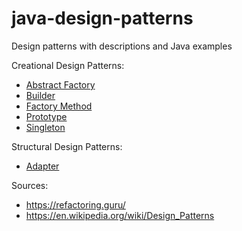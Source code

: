 # java-design-patterns
Design patterns with descriptions and Java examples

Creational Design Patterns:
* [Abstract Factory](abstract-factory/)
* [Builder](builder/)
* [Factory Method](factory-method/)
* [Prototype](prototype/)
* [Singleton](singleton/)

Structural Design Patterns:
* [Adapter](adapter/)

Sources:
* https://refactoring.guru/
* https://en.wikipedia.org/wiki/Design_Patterns
